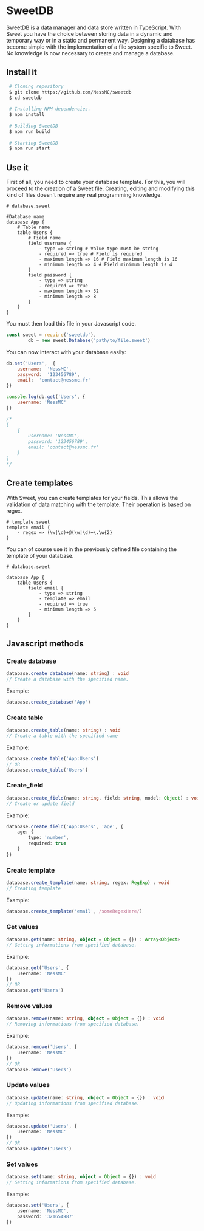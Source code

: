 # SweetDB
SweetDB is a data manager and data store written in TypeScript. With Sweet you have the choice between storing data in a dynamic and temporary way or in a static and permanent way. Designing a database has become simple with the implementation of a file system specific to Sweet. No knowledge is now necessary to create and manage a database.

## Install it

```bash
 # Cloning repository
 $ git clone https://github.com/NessMC/sweetdb
 $ cd sweetdb
 
 # Installing NPM dependencies.
 $ npm install
 
 # Building SweetDB
 $ npm run build
 
 # Starting SweetDB
 $ npm run start
```



## Use it

First of all, you need to create your database template. For this, you will proceed to the creation of a Sweet file. Creating, editing and modifying this kind of files doesn't require any real programming knowledge.

```
# database.sweet

#Database name
database App {
	# Table name
	table Users {
		# Field name
		field username {
            - type => string # Value type must be string
            - required => true # Field is required
            - maximum length => 16 # Field maximum length is 16
            - minimum length => 4 # Field minimum length is 4
		}
        field password {
            - type => string
            - required => true
            - maximum length => 32
            - minimum length => 8
        }
	}
}
```

You must then load this file in your Javascript code. 

```js
const sweet = require('sweetdb'),
		db = new sweet.Database('path/to/file.sweet')
```

You can now interact with your database easily:

```js
db.set('Users',  {
	username:  'NessMC',
	password:  '123456789',
	email:  'contact@nessmc.fr'
})

console.log(db.get('Users', {
	username: 'NessMC'
})

/*
[
	{
		username: 'NessMC',
		password: '123456789',
		email: 'contact@nessmc.fr'
	}
]
*/
```

## Create templates

With Sweet, you can create templates for your fields. This allows the validation of data matching with the template. Their operation is based on regex.

```
# template.sweet
template email {
	- regex => (\w|\d)+@(\w|\d)+\.\w{2}
}
```

You can of course use it in the previously defined file containing the template of your database.

```
# database.sweet

database App {
	table Users {
		field email {
            - type => string
            - template => email
            - required => true
            - minimum length => 5
        }
	}
}
```

## Javascript methods

### Create database

```ts
database.create_database(name: string) : void
// Create a database with the specified name.
```

Example:

```ts
database.create_database('App')
```

### Create table

```ts
database.create_table(name: string) : void
// Create a table with the specified name
```

Example:

```ts
database.create_table('App:Users')
// OR
database.create_table('Users')
```

### Create_field

```ts
database.create_field(name: string, field: string, model: Object) : void
// Create or update field
```

Example:

```ts
database.create_field('App:Users', 'age', {
	age: {
		type: 'number',
		required: true
	}
})
```

### Create template

```ts
database.create_template(name: string, regex: RegExp) : void
// Creating template
```

Example:

```ts
database.create_template('email', /someRegexHere/)
```

### Get values

```ts
database.get(name: string, object = Object = {}) : Array<Object>
// Getting informations from specified database.
```

Example:

```ts
database.get('Users', {
	username: 'NessMC'
})
// OR
database.get('Users')
```

### Remove values

```ts
database.remove(name: string, object = Object = {}) : void
// Removing informations from specified database.
```

Example:

```ts
database.remove('Users', {
	username: 'NessMC'
})
// OR
database.remove('Users')
```

### Update values

```ts
database.update(name: string, object = Object = {}) : void
// Updating informations from specified database.
```

Example:

```ts
database.update('Users', {
	username: 'NessMC'
})
// OR
database.update('Users')
```

### Set values

```ts
database.set(name: string, object = Object = {}) : void
// Setting informations from specified database.
```

Example:

```ts
database.set('Users', {
	username: 'NessMC',
	password: '321654987'
})
```